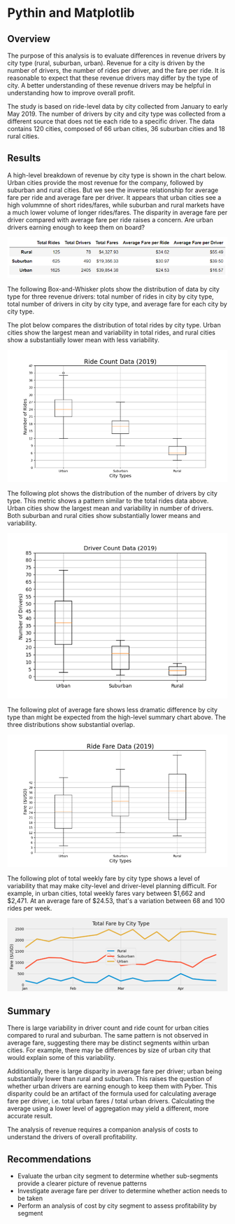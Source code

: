 # Pythin and Matplotlib

## Overview

The purpose of this analysis is to evaluate differences in revenue drivers by city type (rural, suburban, urban). Revenue for a city is driven by the number of drivers, the number of rides per driver, and the fare per ride. It is reasonable to expect that these revenue drivers may differ by the type of city. A better understanding of these revenue drivers may be helpful in understanding how to improve overall profit. 

The study is based on ride-level data by city collected from January to early May 2019. The number of drivers by city and city type was collected from a different source that does not tie each ride to a specific driver. The data contains 120 cities, composed of 66 urban cities, 36 suburban cities and 18 rural cities.

## Results

A high-level breakdown of revenue by city type is shown in the chart below. Urban cities provide the most revenue for the company, followed by suburban and rural cities. But we see the inverse relationship for average fare per ride and average fare per driver. It appears that urban cities see a high volummne of short rides/fares, while suburban and rural markets have a much lower volume of longer rides/fares. The disparity in average fare per driver compared with average fare per ride raises a concern. Are urban drivers earning enough to keep them on board?

![High-level Summary](analysis/high-level-summary.PNG)

The following Box-and-Whisker plots show the distribution of data by city type for three revenue drivers: total number of rides in city by city type, total number of drivers in city by city type, and average fare for each city by city type.

The plot below compares the distribution of total rides by city type. Urban cities show the largest mean and variability in total rides, and rural cities show a substantially lower mean with less variability.

![Total number of rides by city type](analysis/Fig2.png)

The following plot shows the distribution of the number of drivers by city type. This metric shows a pattern similar to the total rides data above. Urban cities show the largest mean and variability in number of drivers. Both suburban and rural cities show substantially lower means and variability.

![Total number of drivers by city type](analysis/Fig4.png)

The following plot of average fare shows less dramatic difference by city type than might be expected from the high-level summary chart above. The three distributions show substantial overlap.

![Average fare by city type](analysis/Fig3.png)

The following plot of total weekly fare by city type shows a level of variability that may make city-level and driver-level planning difficult. For example, in urban cities, total weekly fares vary between $1,662 and $2,471. At an average fare of $24.53, that's a variation between 68 and 100 rides per week.

![Total weekly fares by city type](analysis/PyBer_fare_summary.png)

## Summary

 There is large variability in driver count and ride count for urban cities compared to rural and suburban. The same pattern is not observed in average fare, suggesting there may be distinct segments within urban cities. For example, there may be differences by size of urban city that would explain some of this variability.

Additionally, there is large disparity in average fare per driver; urban being substantially lower than rural and suburban. This raises the question of whether urban drivers are earning enough to keep them with Pyber. This disparity could be an artifact of the formula used for calculating average fare per driver, i.e. total urban fares / total urban drivers. Calculating the average using a lower level of aggregation may yield a different, more accurate result.
 
The analysis of revenue requires a companion analysis of costs to understand the drivers of overall profitability.

## Recommendations

* Evaluate the urban city segment to determine whether sub-segments provide a clearer picture of revenue patterns
* Investigate average fare per driver to determine whether action needs to be taken
* Perform an analysis of cost by city segment to assess profitability by segment
